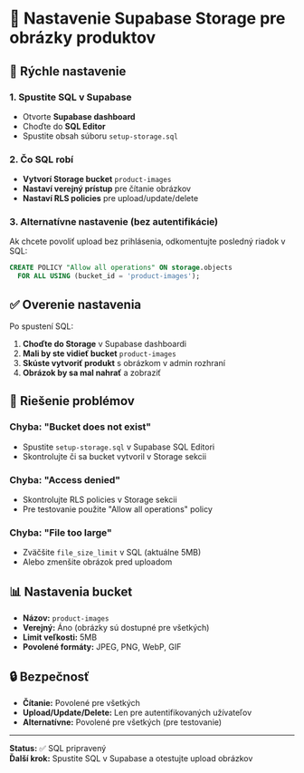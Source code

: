 # 📁 Nastavenie Supabase Storage pre obrázky produktov

## 🚀 Rýchle nastavenie

### 1. Spustite SQL v Supabase
- Otvorte **Supabase dashboard**
- Choďte do **SQL Editor**
- Spustite obsah súboru `setup-storage.sql`

### 2. Čo SQL robí
- **Vytvorí Storage bucket** `product-images`
- **Nastaví verejný prístup** pre čítanie obrázkov
- **Nastaví RLS policies** pre upload/update/delete

### 3. Alternatívne nastavenie (bez autentifikácie)
Ak chcete povoliť upload bez prihlásenia, odkomentujte posledný riadok v SQL:
```sql
CREATE POLICY "Allow all operations" ON storage.objects
  FOR ALL USING (bucket_id = 'product-images');
```

## ✅ Overenie nastavenia

Po spustení SQL:
1. **Choďte do Storage** v Supabase dashboardi
2. **Mali by ste vidieť bucket** `product-images`
3. **Skúste vytvoriť produkt** s obrázkom v admin rozhraní
4. **Obrázok by sa mal nahrať** a zobraziť

## 🔧 Riešenie problémov

### Chyba: "Bucket does not exist"
- Spustite `setup-storage.sql` v Supabase SQL Editori
- Skontrolujte či sa bucket vytvoril v Storage sekcii

### Chyba: "Access denied"
- Skontrolujte RLS policies v Storage sekcii
- Pre testovanie použite "Allow all operations" policy

### Chyba: "File too large"
- Zväčšite `file_size_limit` v SQL (aktuálne 5MB)
- Alebo zmenšite obrázok pred uploadom

## 📊 Nastavenia bucket

- **Názov:** `product-images`
- **Verejný:** Áno (obrázky sú dostupné pre všetkých)
- **Limit veľkosti:** 5MB
- **Povolené formáty:** JPEG, PNG, WebP, GIF

## 🔒 Bezpečnosť

- **Čítanie:** Povolené pre všetkých
- **Upload/Update/Delete:** Len pre autentifikovaných užívateľov
- **Alternatívne:** Povolené pre všetkých (pre testovanie)

---

**Status:** ✅ SQL pripravený  
**Ďalší krok:** Spustite SQL v Supabase a otestujte upload obrázkov 